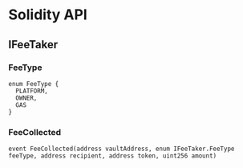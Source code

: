 # Solidity API

## IFeeTaker

### FeeType

```solidity
enum FeeType {
  PLATFORM,
  OWNER,
  GAS
}
```

### FeeCollected

```solidity
event FeeCollected(address vaultAddress, enum IFeeTaker.FeeType feeType, address recipient, address token, uint256 amount)
```

